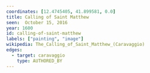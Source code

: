 ```yaml
---
coordinates: [12.4745405, 41.899581, 0.0]
title: Calling of Saint Matthew
seen:  October 15, 2016
year: 1600
id: calling-of-saint-matthew
labels: ["painting", "image"]
wikipedia: The_Calling_of_Saint_Matthew_(Caravaggio)
edges:
  - target: caravaggio
    type: AUTHORED_BY
---
```

